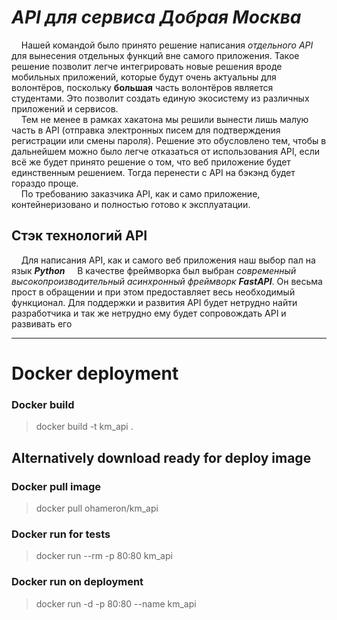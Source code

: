 # ***API для сервиса Добрая Москва***

&nbsp;&nbsp;&nbsp;&nbsp;Нашей командой было принято решение написания *отдельного API* для вынесения отдельных функций вне самого приложения. Такое решение позволит легче интегрировать новые решения вроде мобильных приложений, которые будут очень актуальны для волонтёров, поскольку **большая** часть волонтёров является студентами. Это позволит создать единую экосистему из различных приложений и сервисов.  
&nbsp;&nbsp;&nbsp;&nbsp;Тем не менее в рамках хакатона мы решили вынести лишь малую часть в API (отправка электронных писем для подтверждения регистрации или смены пароля). Решение это обусловлено тем, чтобы в дальнейшем можно было легче отказаться от использования API, если всё же будет принято решение о том, что веб приложение будет единственным решением. Тогда перенести с API на бэкэнд будет гораздо проще.  
&nbsp;&nbsp;&nbsp;&nbsp;По требованию заказчика API, как и само приложение, контейнеризовано и полностью готово к эксплуатации.

## **Стэк технологий API**
&nbsp;&nbsp;&nbsp;&nbsp;Для написания API, как и самого веб приложения наш выбор пал на язык ***Python*** 
&nbsp;&nbsp;&nbsp;&nbsp;В качестве фреймворка был выбран *современный высокопроизводительный асинхронный фреймворк* ***FastAPI***. Он весьма прост в обращении и при этом предоставляет весь необходимый функционал. Для поддержки и развития API будет нетрудно найти разработчика и так же нетрудно ему будет сопровождать API и развивать его

---

# **Docker deployment**
### Docker build
> docker build -t km_api .

## Alternatively download ready for deploy image 
### Docker pull image
> docker pull ohameron/km_api

### Docker run for tests
> docker run --rm -p 80:80 km_api

### Docker run on deployment
> docker run -d -p 80:80 --name km_api